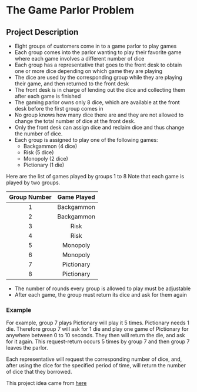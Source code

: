# The Game Parlor Problem
## Project Description
- Eight groups of customers come in to a game parlor to play games
- Each group comes into the parlor wanting to play their favorite game where each game involves a different number of dice
- Each group has a representative that goes to the front desk to obtain one or more dice depending on which game they are playing
- The dice are used by the corresponding group while they are playing their game, and then returned to the front desk
- The front desk is in charge of lending out the dice and collecting them after each game is finished
- The gaming parlor owns only 8 dice, which are available at the front desk before the first group comes in 
- No group knows how many dice there are and they are not allowed to change the total number of dice at the front desk. 
- Only the front desk can assign dice and reclaim dice and thus change the number of dice.
- Each group is assigned to play one of the following games: 
	- Backgammon (4 dice)
	- Risk (5 dice)
	- Monopoly (2 dice)
	- Pictionary (1 die)

Here are the list of games played by groups 1 to 8
Note that each game is played by two groups.

| Group Number | Game Played |
| :------:     | :-----:     |
| 1 		   | Backgammon  |
| 2 		   | Backgammon  |
| 3 		   |    Risk     |
| 4 		   |    Risk     |
| 5 		   |   Monopoly  |
| 6 		   |   Monopoly  |
| 7 		   | Pictionary  |
| 8 		   | Pictionary  |

- The number of rounds every group is allowed to play must be adjustable 
- After each game, the group must return its dice and ask for them again

### Example 
For example, group 7 plays Pictionary will play it 5 times. Pictionary needs 1 die. Therefore group 7 will ask for 1 die and play one game of Pictionary for anywhere between 0 to 10 seconds. They then will return the die, and ask for it again. This request-return occurs 5 times by group 7 and then group 7 leaves the parlor. 

Each representative will request the corresponding number of dice, and, after using the dice for
the specified period of time, will return the number of dice that they borrowed.

This project idea came from [here](http://web.cecs.pdx.edu/~harry/Blitz/version-1-0/OSProject/p3/proj3.pdf)

